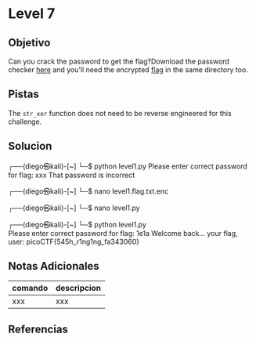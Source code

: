 # Level 7
## Objetivo
Can you crack the password to get the flag?Download the password checker [here](https://artifacts.picoctf.net/c/11/level1.py) and you'll need the encrypted [flag](https://artifacts.picoctf.net/c/11/level1.flag.txt.enc) in the same directory too.
## Pistas
The `str_xor` function does not need to be reverse engineered for this challenge.
## Solucion
┌──(diego㉿kali)-[~]
└─$ python level1.py 
Please enter correct password for flag: xxx
That password is incorrect
                                                                                                       
┌──(diego㉿kali)-[~]
└─$ nano level1.flag.txt.enc 
                                                                                                       
┌──(diego㉿kali)-[~]
└─$ nano level1.py 
                                                                                                       
┌──(diego㉿kali)-[~]
└─$ python level1.py                                           
Please enter correct password for flag: 1e1a
Welcome back... your flag, user:
picoCTF{545h_r1ng1ng_fa343060}

## Notas Adicionales
|comando|descripcion|
|-------|-----------|
|xxx|xxx|
## Referencias